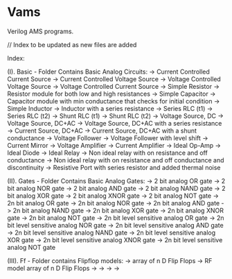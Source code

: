 # Vams
Verilog AMS programs.

// Index to be updated as new files are added

Index:

(I). Basic - Folder Contains Basic Analog Circuits:
		-> Current Controlled Current Source
		-> Current Controlled Voltage Source
		-> Voltage Controlled Voltage Source
		-> Voltage Controlled Current Source
		-> Simple Resistor
		-> Resistor module for both low and high resistances
		-> Simple Capacitor
		-> Capacitor module with min conductance that checks for initial condition
		-> Simple Inductor
		-> Inductor with a series resistance
		-> Series RLC (t1)
		-> Series RLC (t2)
		-> Shunt RLC (t1)
		-> Shunt RLC (t2)
		-> Voltage Source, DC
		-> Voltage Source, DC+AC
		-> Voltage Source, DC+AC with a series resistance
		-> Current Source, DC+AC
		-> Current Source, DC+AC with a shunt conductance
		-> Voltage Follower
		-> Voltage Follower with level shift
		-> Current Mirror
		-> Voltage Amplifier
		-> Current Amplifier
		-> Ideal Op-Amp
		-> Ideal Diode
		-> Ideal Relay
		-> Non ideal relay with on resistance and off conductance
		-> Non ideal relay with on resistance and off conductance and discontinuity
		-> Resistive Port with series resistor and added thermal noise

(II). Gates - Folder Contains Basic Analog Gates:
		-> 2 bit analog OR gate
		-> 2 bit analog NOR gate
		-> 2 bit analog AND gate
		-> 2 bit analog NAND gate
		-> 2 bit analog XOR gate
		-> 2 bit analog XNOR gate
		-> 2 bit analog NOT gate
		-> 2n bit analog OR gate
		-> 2n bit analog NOR gate
		-> 2n bit analog AND gate
		-> 2n bit analog NAND gate
		-> 2n bit analog XOR gate
		-> 2n bit analog XNOR gate
		-> 2n bit analog NOT gate
		-> 2n bit level sensitive analog OR gate
		-> 2n bit level sensitive analog NOR gate
		-> 2n bit level sensitive analog AND gate
		-> 2n bit level sensitive analog NAND gate
		-> 2n bit level sensitive analog XOR gate
		-> 2n bit level sensitive analog XNOR gate
		-> 2n bit level sensitive analog NOT gate

(III). Ff - Folder contains Flipflop models:
		-> array of n D Flip Flops
		-> RF model array of n D Flip Flops
		->
		->
		->
		->

